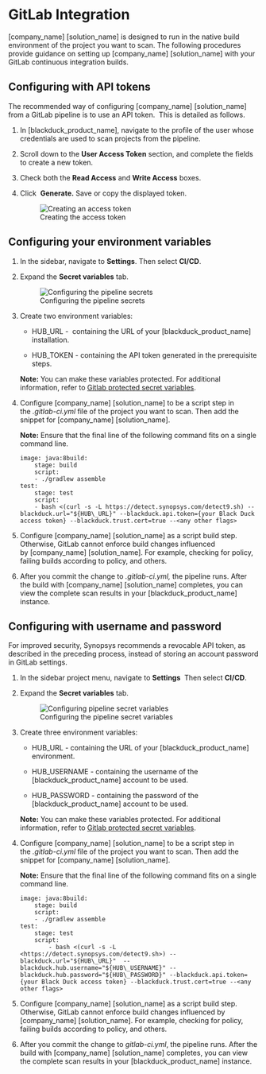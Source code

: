 # GitLab Integration
[company_name] [solution_name] is designed to run in the native build environment of the project you want to scan. The following procedures provide guidance on setting up [company_name] [solution_name] with your GitLab continuous integration builds.

## Configuring with API tokens
The recommended way of configuring [company_name] [solution_name] from a GitLab pipeline is to use an API token.  This is detailed as follows.

1. In [blackduck_product_name], navigate to the profile of the user whose credentials are used to scan projects from the pipeline.
2. Scroll down to the **User Access Token** section, and complete the fields to create a new token.
3. Check both the **Read Access** and **Write Access** boxes.
4. Click  **Generate.** Save or copy the displayed token.

    <figure>
    <img src="../gitlab/images/myaccesstokens.png"
         alt="Creating an access token">
    <figcaption>Creating the access token</figcaption>
    </figure>

## Configuring your environment variables
1. In the sidebar, navigate to **Settings**. Then select **CI/CD**.

2. Expand the **Secret variables** tab.  

    <figure>
    <img src="../gitlab/images/pipelineconfig1.png"
         alt="Configuring the pipeline secrets">
    <figcaption>Configuring the pipeline secrets</figcaption>
    </figure>

3. Create two environment variables:

	- HUB\_URL -  containing the URL of your [blackduck_product_name] installation.

	- HUB\_TOKEN - containing the API token generated in the prerequisite steps.

    **Note:** You can make these variables protected. For additional information, refer to [Gitlab protected secret variables](https://gitlab.com/help/ci/variables/README#protected-secret-variables).

4. Configure [company_name] [solution_name] to be a script step in the *.gitlab-ci.yml* file of the project you want to scan. Then add the snippet for [company_name] [solution_name].  

    **Note:** Ensure that the final line of the following command fits on a single command line.

    ~~~
	image: java:8build:
		stage: build
		script:
		- ./gradlew assemble
	test:
		stage: test
		script:
		- bash <(curl -s -L https://detect.synopsys.com/detect9.sh) --blackduck.url="${HUB\_URL}" --blackduck.api.token={your Black Duck access token} --blackduck.trust.cert=true --<any other flags>
    ~~~

5.	Configure [company_name] [solution_name] as a script build step. Otherwise, GitLab cannot enforce build changes influenced by [company_name] [solution_name]. For example, checking for policy, failing builds according to policy, and others.

6.	After you commit the change to *.gitlab-ci.yml,* the pipeline runs. After the build with [company_name] [solution_name] completes, you can view the complete scan results in your [blackduck_product_name] instance.

## Configuring with username and password
For improved security, Synopsys recommends a revocable API token, as described in the preceding process, instead of storing an account password in GitLab settings.

1. In the sidebar project menu, navigate to **Settings**  Then select **CI/CD**.

2. Expand the **Secret variables** tab.  

	<figure>
    <img src="../gitlab/images/pipelineconfig2.png"
         alt="Configuring pipeline secret variables">
    <figcaption>Configuring the pipeline secret variables</figcaption>
    </figure>

3. Create three environment variables:

	- HUB\_URL - containing the URL of your [blackduck_product_name] environment.

	- HUB\_USERNAME - containing the username of the [blackduck_product_name] account to be used.

	- HUB\_PASSWORD - containing the password of the [blackduck_product_name] account to be used.
	
    **Note:** You can make these variables protected. For additional information, refer to [Gitlab protected secret variables](https://gitlab.com/help/ci/variables/README#protected-secret-variables).

4. Configure [company_name] [solution_name] to be a script step in the *.gitlab-ci.yml* file of the project you want to scan. Then add the snippet for [company_name] [solution_name].  

    **Note:** Ensure that the final line of the following command fits on a single command line.

    ~~~
	image: java:8build:
		stage: build
		script:
		- ./gradlew assemble
	test:
		stage: test
		script:
			- bash <(curl -s -L <https://detect.synopsys.com/detect9.sh>) --blackduck.url="${HUB\_URL}"  --blackduck.hub.username="${HUB\_USERNAME}" --blackduck.hub.password="${HUB\_PASSWORD}" --blackduck.api.token={your Black Duck access token} --blackduck.trust.cert=true --<any other flags>
    ~~~

5.	Configure [company_name] [solution_name] as a script build step. Otherwise, GitLab cannot enforce build changes influenced by [company_name] [solution_name]. For example, checking for policy, failing builds according to policy, and others.

6.	After you commit the change to *gitlab-ci.yml*, the pipeline runs. After the build with [company_name] [solution_name] completes, you can view the complete scan results in your [blackduck_product_name] instance.

